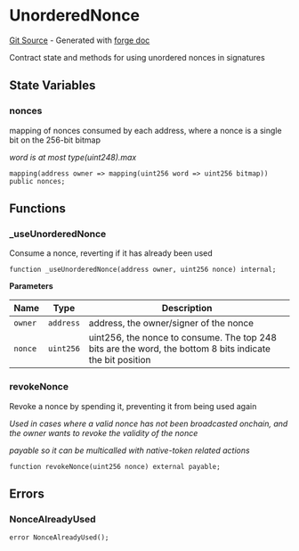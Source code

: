 # UnorderedNonce
[Git Source](https://github.com/uniswap/v4-periphery/blob/3f295d8435e4f776ea2daeb96ce1bc6d63f33fc7/src/base/UnorderedNonce.sol) - Generated with [forge doc](https://book.getfoundry.sh/reference/forge/forge-doc)

Contract state and methods for using unordered nonces in signatures


## State Variables
### nonces
mapping of nonces consumed by each address, where a nonce is a single bit on the 256-bit bitmap

*word is at most type(uint248).max*


```solidity
mapping(address owner => mapping(uint256 word => uint256 bitmap)) public nonces;
```


## Functions
### _useUnorderedNonce

Consume a nonce, reverting if it has already been used


```solidity
function _useUnorderedNonce(address owner, uint256 nonce) internal;
```
**Parameters**

|Name|Type|Description|
|----|----|-----------|
|`owner`|`address`|address, the owner/signer of the nonce|
|`nonce`|`uint256`|uint256, the nonce to consume. The top 248 bits are the word, the bottom 8 bits indicate the bit position|


### revokeNonce

Revoke a nonce by spending it, preventing it from being used again

*Used in cases where a valid nonce has not been broadcasted onchain, and the owner wants to revoke the validity of the nonce*

*payable so it can be multicalled with native-token related actions*


```solidity
function revokeNonce(uint256 nonce) external payable;
```

## Errors
### NonceAlreadyUsed

```solidity
error NonceAlreadyUsed();
```

